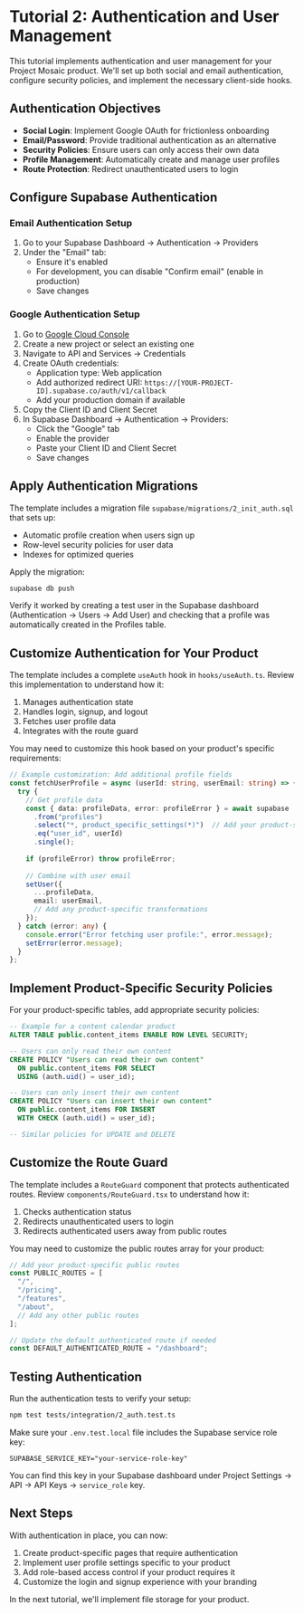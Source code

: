 # Tutorial 2: Authentication and User Management

This tutorial implements authentication and user management for your Project Mosaic product. We'll set up both social and email authentication, configure security policies, and implement the necessary client-side hooks.

## Authentication Objectives

- **Social Login**: Implement Google OAuth for frictionless onboarding
- **Email/Password**: Provide traditional authentication as an alternative
- **Security Policies**: Ensure users can only access their own data
- **Profile Management**: Automatically create and manage user profiles
- **Route Protection**: Redirect unauthenticated users to login

## Configure Supabase Authentication

### Email Authentication Setup

1. Go to your Supabase Dashboard → Authentication → Providers
2. Under the "Email" tab:
   - Ensure it's enabled
   - For development, you can disable "Confirm email" (enable in production)
   - Save changes

### Google Authentication Setup

1. Go to [Google Cloud Console](https://console.cloud.google.com)
2. Create a new project or select an existing one
3. Navigate to API and Services → Credentials
4. Create OAuth credentials:
   - Application type: Web application
   - Add authorized redirect URI: `https://[YOUR-PROJECT-ID].supabase.co/auth/v1/callback`
   - Add your production domain if available
5. Copy the Client ID and Client Secret
6. In Supabase Dashboard → Authentication → Providers:
   - Click the "Google" tab
   - Enable the provider
   - Paste your Client ID and Client Secret
   - Save changes

## Apply Authentication Migrations

The template includes a migration file `supabase/migrations/2_init_auth.sql` that sets up:

- Automatic profile creation when users sign up
- Row-level security policies for user data
- Indexes for optimized queries

Apply the migration:

```sh
supabase db push
```

Verify it worked by creating a test user in the Supabase dashboard (Authentication → Users → Add User) and checking that a profile was automatically created in the Profiles table.

## Customize Authentication for Your Product

The template includes a complete `useAuth` hook in `hooks/useAuth.ts`. Review this implementation to understand how it:

1. Manages authentication state
2. Handles login, signup, and logout
3. Fetches user profile data
4. Integrates with the route guard

You may need to customize this hook based on your product's specific requirements:

```typescript
// Example customization: Add additional profile fields
const fetchUserProfile = async (userId: string, userEmail: string) => {
  try {
    // Get profile data
    const { data: profileData, error: profileError } = await supabase
      .from("profiles")
      .select("*, product_specific_settings(*)")  // Add your product-specific joins
      .eq("user_id", userId)
      .single();
      
    if (profileError) throw profileError;
    
    // Combine with user email
    setUser({
      ...profileData,
      email: userEmail,
      // Add any product-specific transformations
    });
  } catch (error: any) {
    console.error("Error fetching user profile:", error.message);
    setError(error.message);
  }
};
```

## Implement Product-Specific Security Policies

For your product-specific tables, add appropriate security policies:

```sql
-- Example for a content calendar product
ALTER TABLE public.content_items ENABLE ROW LEVEL SECURITY;

-- Users can only read their own content
CREATE POLICY "Users can read their own content" 
  ON public.content_items FOR SELECT 
  USING (auth.uid() = user_id);

-- Users can only insert their own content
CREATE POLICY "Users can insert their own content" 
  ON public.content_items FOR INSERT 
  WITH CHECK (auth.uid() = user_id);

-- Similar policies for UPDATE and DELETE
```

## Customize the Route Guard

The template includes a `RouteGuard` component that protects authenticated routes. Review `components/RouteGuard.tsx` to understand how it:

1. Checks authentication status
2. Redirects unauthenticated users to login
3. Redirects authenticated users away from public routes

You may need to customize the public routes array for your product:

```typescript
// Add your product-specific public routes
const PUBLIC_ROUTES = [
  "/",
  "/pricing",
  "/features",
  "/about",
  // Add any other public routes
];

// Update the default authenticated route if needed
const DEFAULT_AUTHENTICATED_ROUTE = "/dashboard";
```

## Testing Authentication

Run the authentication tests to verify your setup:

```sh
npm test tests/integration/2_auth.test.ts
```

Make sure your `.env.test.local` file includes the Supabase service role key:

```
SUPABASE_SERVICE_KEY="your-service-role-key"
```

You can find this key in your Supabase dashboard under Project Settings → API → API Keys → `service_role` key.

## Next Steps

With authentication in place, you can now:

1. Create product-specific pages that require authentication
2. Implement user profile settings specific to your product
3. Add role-based access control if your product requires it
4. Customize the login and signup experience with your branding

In the next tutorial, we'll implement file storage for your product.
